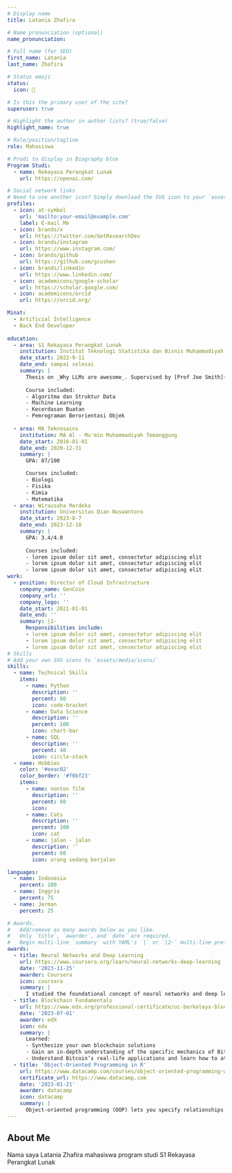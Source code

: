 ```yaml
---
# Display name
title: Latania Zhafira

# Name pronunciation (optional)
name_pronunciation: 

# Full name (for SEO)
first_name: Latania
last_name: Zhafira

# Status emoji
status:
  icon: 🐨

# Is this the primary user of the site?
superuser: true

# Highlight the author in author lists? (true/false)
highlight_name: true

# Role/position/tagline
role: Mahasiswa

# Prodi to display in Biography blox
Program Studi:
  - name: Rekayasa Perangkat Lunak
    url: https://openai.com/

# Social network links
# Need to use another icon? Simply download the SVG icon to your `assets/media/icons/` folder.
profiles:
  - icon: at-symbol
    url: 'mailto:your-email@example.com'
    label: E-mail Me
  - icon: brands/x
    url: https://twitter.com/GetResearchDev
  - icon: brands/instagram
    url: https://www.instagram.com/
  - icon: brands/github
    url: https://github.com/gcushen
  - icon: brands/linkedin
    url: https://www.linkedin.com/
  - icon: academicons/google-scholar
    url: https://scholar.google.com/
  - icon: academicons/orcid
    url: https://orcid.org/

Minat:
  - Artificial Intelligence
  - Back End Developer
  
education:
  - area: S1 Rekayasa Perangkat Lunak
    institution: Institut Teknologi Statistika dan Bisnis Muhammadiyah Semarang
    date_start: 2022-9-11
    date_end: sampai selesai
    summary: |
      Thesis on _Why LLMs are awesome_. Supervised by [Prof Joe Smith](https://example.com). Presented papers at 5 IEEE conferences with the contributions being published in 2 Springer journals.
      
      Course included:
      - Algoritma dan Struktur Data
      - Machine Learning
      - Kecerdasan Buatan
      - Pemrograman Berorientasi Objek
    
  - area: MA Teknosains
    institution: MA Al - Mu'min Muhammadiyah Temanggung
    date_start: 2016-01-01
    date_end: 2020-12-31
    summary: |
      GPA: 87/100

      Courses included:
      - Biologi
      - Fisika
      - Kimia
      - Matematika
  - area: Wirausaha Merdeka
    institution: Universitas Dian Nuswantoro
    date_start: 2023-8-7
    date_end: 2023-12-10
    summary: |
      GPA: 3.4/4.0
      
      Courses included:
      - lorem ipsum dolor sit amet, consectetur adipiscing elit
      - lorem ipsum dolor sit amet, consectetur adipiscing elit
      - lorem ipsum dolor sit amet, consectetur adipiscing elit
work:
  - position: Director of Cloud Infrastructure
    company_name: GenCoin
    company_url: ''
    company_logo: ''
    date_start: 2021-01-01
    date_end: ''
    summary: |2-
      Responsibilities include:
      - lorem ipsum dolor sit amet, consectetur adipiscing elit
      - lorem ipsum dolor sit amet, consectetur adipiscing elit
      - lorem ipsum dolor sit amet, consectetur adipiscing elit
# Skills
# Add your own SVG icons to `assets/media/icons/`
skills:
  - name: Technical Skills
    items:
      - name: Python
        description: ''
        percent: 80
        icon: code-bracket
      - name: Data Science
        description: ''
        percent: 100
        icon: chart-bar
      - name: SQL
        description: ''
        percent: 40
        icon: circle-stack
  - name: Hobbies
    color: '#eeac02'
    color_border: '#f0bf23'
    items:
      - name: nonton film
        description: ''
        percent: 80
        icon: 
      - name: Cats
        description: ''
        percent: 100
        icon: cat
      - name: jalan - jalan
        description: ''
        percent: 60
        icon: orang sedang berjalan

languages:
  - name: Indonesia
    percent: 100
  - name: Inggris
    percent: 75
  - name: Jerman
    percent: 25

# Awards.
#   Add/remove as many awards below as you like.
#   Only `title`, `awarder`, and `date` are required.
#   Begin multi-line `summary` with YAML's `|` or `|2-` multi-line prefix and indent 2 spaces below.
awards:
  - title: Neural Networks and Deep Learning
    url: https://www.coursera.org/learn/neural-networks-deep-learning
    date: '2023-11-25'
    awarder: Coursera
    icon: coursera
    summary: |
      I studied the foundational concept of neural networks and deep learning. By the end, I was familiar with the significant technological trends driving the rise of deep learning; build, train, and apply fully connected deep neural networks; implement efficient (vectorized) neural networks; identify key parameters in a neural network’s architecture; and apply deep learning to your own applications.
  - title: Blockchain Fundamentals
    url: https://www.edx.org/professional-certificate/uc-berkeleyx-blockchain-fundamentals
    date: '2023-07-01'
    awarder: edX
    icon: edx
    summary: |
      Learned:
      - Synthesize your own blockchain solutions
      - Gain an in-depth understanding of the specific mechanics of Bitcoin
      - Understand Bitcoin’s real-life applications and learn how to attack and destroy Bitcoin, Ethereum, smart contracts and Dapps, and alternatives to Bitcoin’s Proof-of-Work consensus algorithm
  - title: 'Object-Oriented Programming in R'
    url: https://www.datacamp.com/courses/object-oriented-programming-with-s3-and-r6-in-r
    certificate_url: https://www.datacamp.com
    date: '2023-01-21'
    awarder: datacamp
    icon: datacamp
    summary: |
      Object-oriented programming (OOP) lets you specify relationships between functions and the objects that they can act on, helping you manage complexity in your code. This is an intermediate level course, providing an introduction to OOP, using the S3 and R6 systems. S3 is a great day-to-day R programming tool that simplifies some of the functions that you write. R6 is especially useful for industry-specific analyses, working with web APIs, and building GUIs.
---
```


## About Me
Nama saya Latania Zhafira mahasiswa program studi S1 Rekayasa Perangkat Lunak